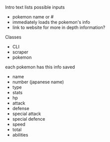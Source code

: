 Intro text
lists possible inputs 
- pokemon name or #
 - immediately loads the pokemon's info
 - link to website for more in depth information?

Classes
- CLI
- scraper
- pokemon 

each pokemon has this info saved
- name
- number (japanese name)
- type
- stats 
 - hp 
 - attack 
 - defense 
 - special attack 
 - special defence 
 - speed 
 - total
- abilities